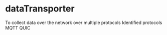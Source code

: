 # dataTransporter
To collect data over the network over multiple protocols
Identified protocols
MQTT
QUIC

